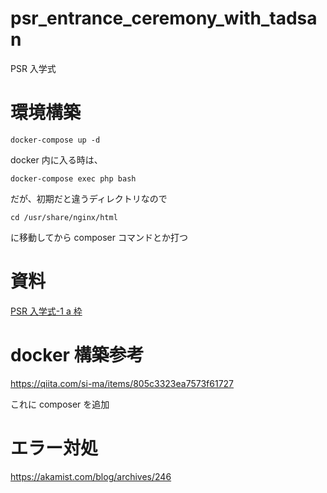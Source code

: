 <!-- @format -->

# psr_entrance_ceremony_with_tadsan

PSR 入学式

# 環境構築

```
docker-compose up -d
```

docker 内に入る時は、

```
docker-compose exec php bash
```

だが、初期だと違うディレクトリなので

```
cd /usr/share/nginx/html
```

に移動してから composer コマンドとか打つ

# 資料

[PSR 入学式-1 a 枠](https://hackmd.io/@uzulla/Bk1JDuO8u)

# docker 構築参考

https://qiita.com/si-ma/items/805c3323ea7573f61727

これに composer を追加

# エラー対処

https://akamist.com/blog/archives/246
